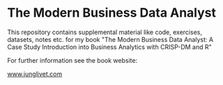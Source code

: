 # The Modern Business Data Analyst

This repository contains supplemental material like code, exercises, datasets, notes etc. for my book "The Modern Business Data Analyst: A Case Study Introduction into Business Analytics with CRISP-DM and R"

For further information see the book website:

www.junglivet.com
